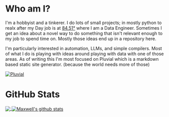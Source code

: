 # Who am I?
I'm a hobbyist and a tinkerer. I do lots of small projects; in mostly python to realx after my Day job is at [84.51°](https://www.8451.com/) where I am a Data Engineer.
Sometimes I get an idea about a novel way to do something that isn't relevant enough to my job to spend time on. Mostly those ideas end up in a repository here. 

I'm particularly interested in automation, LLMs, and simple compilers. Most of what I do is playing with ideas around playing with data with one of those areas. As of writing this I'm most focused on Pluvial which is a markdown based static site generator. (because the world needs more of those)


[![Pluvial](https://github-readme-stats.vercel.app/api/pin/?username=mullinmax&repo=pluvial)](https://github.com/mullinmax/pluvial)


# GitHub Stats

<a href="https://github.com/mullinmax">
  <img align="center" src="https://github-readme-stats.vercel.app/api/top-langs/?username=mullinmax&langs_count=10&layout=compact&theme=light&hide_langs_below=1" />
</a>

<a href="https://github.com/mullinmax">
 <img align="center" src="https://github-readme-stats.vercel.app/api?username=mullinmax&show_icons=true&theme=light&line_height=27" alt="Maxwell's github stats"/>
</a>

